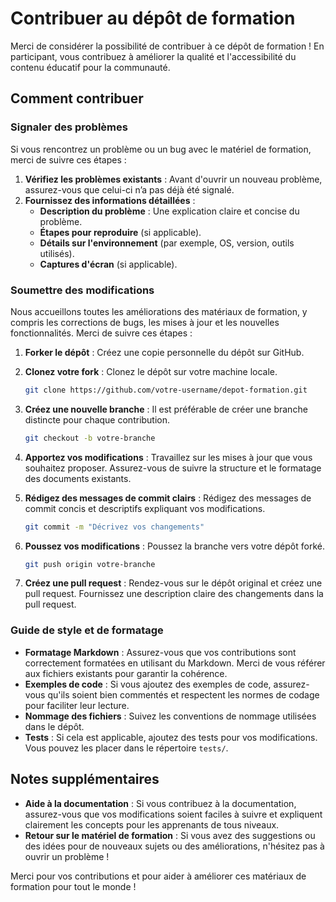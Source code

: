 # Contribuer au dépôt de formation

Merci de considérer la possibilité de contribuer à ce dépôt de formation ! En participant, vous contribuez à améliorer la qualité et l'accessibilité du contenu éducatif pour la communauté.

## Comment contribuer

### Signaler des problèmes

Si vous rencontrez un problème ou un bug avec le matériel de formation, merci de suivre ces étapes :
1. **Vérifiez les problèmes existants** : Avant d'ouvrir un nouveau problème, assurez-vous que celui-ci n’a pas déjà été signalé.
2. **Fournissez des informations détaillées** :
   - **Description du problème** : Une explication claire et concise du problème.
   - **Étapes pour reproduire** (si applicable).
   - **Détails sur l'environnement** (par exemple, OS, version, outils utilisés).
   - **Captures d'écran** (si applicable).

### Soumettre des modifications

Nous accueillons toutes les améliorations des matériaux de formation, y compris les corrections de bugs, les mises à jour et les nouvelles fonctionnalités. Merci de suivre ces étapes :

1. **Forker le dépôt** : Créez une copie personnelle du dépôt sur GitHub.
2. **Clonez votre fork** : Clonez le dépôt sur votre machine locale.
   ```bash
   git clone https://github.com/votre-username/depot-formation.git
   ```

3. **Créez une nouvelle branche** : Il est préférable de créer une branche distincte pour chaque contribution.

   ```bash
   git checkout -b votre-branche
   ```
4. **Apportez vos modifications** : Travaillez sur les mises à jour que vous souhaitez proposer. Assurez-vous de suivre la structure et le formatage des documents existants.
5. **Rédigez des messages de commit clairs** : Rédigez des messages de commit concis et descriptifs expliquant vos modifications.

   ```bash
   git commit -m "Décrivez vos changements"
   ```
6. **Poussez vos modifications** : Poussez la branche vers votre dépôt forké.

   ```bash
   git push origin votre-branche
   ```
7. **Créez une pull request** : Rendez-vous sur le dépôt original et créez une pull request. Fournissez une description claire des changements dans la pull request.

### Guide de style et de formatage

* **Formatage Markdown** : Assurez-vous que vos contributions sont correctement formatées en utilisant du Markdown. Merci de vous référer aux fichiers existants pour garantir la cohérence.
* **Exemples de code** : Si vous ajoutez des exemples de code, assurez-vous qu'ils soient bien commentés et respectent les normes de codage pour faciliter leur lecture.
* **Nommage des fichiers** : Suivez les conventions de nommage utilisées dans le dépôt.
* **Tests** : Si cela est applicable, ajoutez des tests pour vos modifications. Vous pouvez les placer dans le répertoire `tests/`.

## Notes supplémentaires

* **Aide à la documentation** : Si vous contribuez à la documentation, assurez-vous que vos modifications soient faciles à suivre et expliquent clairement les concepts pour les apprenants de tous niveaux.
* **Retour sur le matériel de formation** : Si vous avez des suggestions ou des idées pour de nouveaux sujets ou des améliorations, n'hésitez pas à ouvrir un problème !

Merci pour vos contributions et pour aider à améliorer ces matériaux de formation pour tout le monde !
